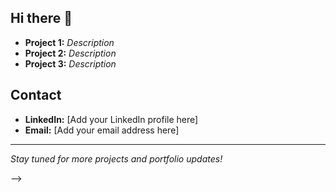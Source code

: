 ## Hi there 👋

<!--
**MMelissinos/MMelissinos** is a ✨ _special_ ✨ repository because its `README.md` (this file) appears on your GitHub profile.

# Hi, I'm MMelissinos 👋

Welcome to my data analyst portfolio repository!

## About Me

After graduating from the Mathematics department, I worked primarily as an online private tutor, helping students grasp complex mathematical and statistical concepts. My passion for technology and statistics (my university focus) has driven me to make a career shift toward data analysis and data science. I am excited to leverage my strong analytical background and continuous learning to make a measurable impact in the field.

## Certifications & Learning

- Google Data Analyst Certificate (Coursera)
- Google Advanced Analytics (Coursera)
- Data Analysis with R (Duke University, Coursera)
- Data Analysis in the Public Sector (University of Michigan, Coursera)

## Technical Skills

- Python (pandas, numpy, matplotlib, seaborn)
- R (tidyverse, ggplot2)
- SQL
- Excel
- Tableau

## Projects

<!-- Add your completed/in-progress projects here -->
- **Project 1:** _Description_
- **Project 2:** _Description_
- **Project 3:** _Description_

## Contact

- **LinkedIn:** [Add your LinkedIn profile here]
- **Email:** [Add your email address here]

---

*Stay tuned for more projects and portfolio updates!*

-->
